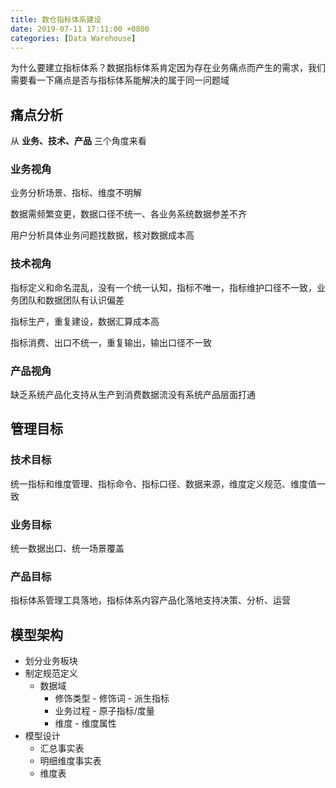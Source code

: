 ```yaml
---
title: 数仓指标体系建设 
date: 2019-07-11 17:11:00 +0800
categories: [Data Warehouse]
---
```


为什么要建立指标体系？数据指标体系肯定因为存在业务痛点而产生的需求，我们需要看一下痛点是否与指标体系能解决的属于同一问题域

## 痛点分析

从 __业务、技术、产品__ 三个角度来看

### 业务视角

业务分析场景、指标、维度不明解

数据需频繁变更，数据口径不统一、各业务系统数据参差不齐

用户分析具体业务问题找数据，核对数据成本高

### 技术视角

指标定义和命名混乱，没有一个统一认知，指标不唯一，指标维护口径不一致，业务团队和数据团队有认识偏差

指标生产，重复建设，数据汇算成本高

指标消费、出口不统一，重复输出，输出口径不一致

### 产品视角

缺乏系统产品化支持从生产到消费数据流没有系统产品层面打通

## 管理目标

### 技术目标

统一指标和维度管理、指标命令、指标口径、数据来源，维度定义规范、维度值一致

### 业务目标

统一数据出口、统一场景覆盖

### 产品目标

指标体系管理工具落地，指标体系内容产品化落地支持决策、分析、运营

## 模型架构

- 划分业务板块
- 制定规范定义
  - 数据域
    - 修饰类型 - 修饰词 - 派生指标
    - 业务过程 - 原子指标/度量
    - 维度 - 维度属性
- 模型设计
  - 汇总事实表
  - 明细维度事实表
  - 维度表